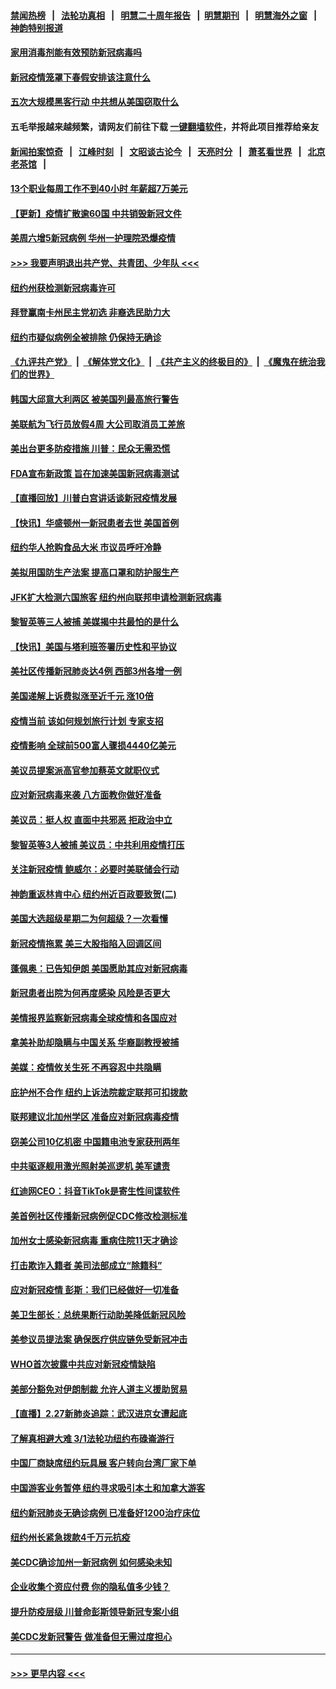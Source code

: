 #### [禁闻热榜](热点新闻.md?=0)  &nbsp;&nbsp;|&nbsp;&nbsp; [法轮功真相](https://github.com/gfw-breaker/truth/blob/master/README.md?=0) &nbsp;&nbsp;|&nbsp;&nbsp; [明慧二十周年报告](https://github.com/gfw-breaker/mh-reports/blob/master/README.md?=0) &nbsp;&nbsp;|&nbsp;&nbsp;[明慧期刊](https://github.com/gfw-breaker/mh-qikan) &nbsp;&nbsp;|&nbsp;&nbsp; [明慧海外之窗](https://github.com/gfw-breaker/mh-news/blob/master/README.md?=0) &nbsp;&nbsp;|&nbsp;&nbsp; [神韵特别报道](https://github.com/gfw-breaker/mh-news/blob/master/shenyun.md?=0)
#### [家用消毒剂能有效预防新冠病毒吗](../pages/nsc412/n11905553.md?t=03012202) 
#### [新冠疫情笼罩下春假安排该注意什么](../pages/nsc412/n11906890.md?t=03012202) 
#### [五次大规模黑客行动 中共想从美国窃取什么](../pages/nsc412/n11899124.md?t=03012202) 
#### 五毛举报越来越频繁，请网友们前往下载 [一键翻墙软件](https://github.com/gfw-breaker/ssr-accounts)，并将此项目推荐给亲友
#### [新闻拍案惊奇](https://github.com/gfw-breaker/banned-news/blob/master/pages/link4.md) &nbsp;&nbsp;|&nbsp;&nbsp; [江峰时刻](https://github.com/gfw-breaker/banned-news/blob/master/pages/link4.md) &nbsp;&nbsp;|&nbsp;&nbsp; [文昭谈古论今](https://github.com/gfw-breaker/banned-news/blob/master/pages/link4.md) &nbsp;&nbsp;|&nbsp;&nbsp; [天亮时分](https://github.com/gfw-breaker/banned-news/blob/master/pages/link4.md) &nbsp;&nbsp;|&nbsp;&nbsp; [萧茗看世界](https://github.com/gfw-breaker/banned-news/blob/master/pages/link4.md) &nbsp;&nbsp;|&nbsp;&nbsp; [北京老茶馆](https://github.com/gfw-breaker/banned-news/blob/master/pages/link4.md) &nbsp;&nbsp;|&nbsp;&nbsp; 
#### [13个职业每周工作不到40小时 年薪超7万美元](../pages/nsc412/n11893686.md?t=03012202) 
#### [【更新】疫情扩散逾60国 中共销毁新冠文件](../pages/nsc412/n11890652.md?t=03012202) 
#### [美周六增5新冠病例 华州一护理院恐爆疫情](../pages/nsc412/n11905823.md?t=03012202) 
#### [>>> 我要声明退出共产党、共青团、少年队 <<<](https://github.com/begood0513/goodnews/blob/master/quit/letter.md) 
#### [纽约州获检测新冠病毒许可](../pages/nsc412/n11906069.md?t=03012202) 
#### [拜登赢南卡州民主党初选 非裔选民助力大](../pages/nsc412/n11905930.md?t=03012202) 
#### [纽约市疑似病例全被排除 仍保持无确诊](../pages/nsc412/n11906039.md?t=03012202) 
#### [《九评共产党》](https://github.com/begood0513/9ping.md/blob/master/README.md) &nbsp;|&nbsp; [《解体党文化》](../../../../jtdwh.md/blob/master/README.md)  &nbsp;|&nbsp; [《共产主义的终极目的》](../../../../gczydzjmd.md/blob/master/README.md) &nbsp;|&nbsp; [《魔鬼在统治我们的世界》](../../../../mgztzwmdsj.md/blob/master/README.md) 
#### [韩国大邱意大利两区 被美国列最高旅行警告](../pages/nsc412/n11905944.md?t=03012202) 
#### [美联航为飞行员放假4周 大公司取消员工差旅](../pages/nsc412/n11905894.md?t=03012202) 
#### [美出台更多防疫措施 川普：民众无需恐慌](../pages/nsc412/n11905747.md?t=03012202) 
#### [FDA宣布新政策 旨在加速美国新冠病毒测试](../pages/nsc412/n11905693.md?t=03012202) 
#### [【直播回放】川普白宫讲话谈新冠疫情发展](../pages/nsc412/n11905588.md?t=03012202) 
#### [【快讯】华盛顿州一新冠患者去世 美国首例](../pages/nsc412/n11905571.md?t=03012202) 
#### [纽约华人抢购食品大米 市议员呼吁冷静](../pages/nsc412/n11904453.md?t=03012202) 
#### [美拟用国防生产法案 提高口罩和防护服生产](../pages/nsc412/n11905517.md?t=03012202) 
#### [JFK扩大检测六国旅客 纽约州向联邦申请检测新冠病毒](../pages/nsc412/n11905491.md?t=03012202) 
#### [黎智英等三人被捕 美媒揭中共最怕的是什么](../pages/nsc412/n11905316.md?t=03012202) 
#### [【快讯】美国与塔利班签署历史性和平协议](../pages/nsc412/n11905172.md?t=03012202) 
#### [美社区传播新冠肺炎达4例 西部3州各增一例](../pages/nsc412/n11904070.md?t=03012202) 
#### [美国递解上诉费拟涨至近千元  涨10倍](../pages/nsc412/n11904466.md?t=03012202) 
#### [疫情当前 该如何规划旅行计划 专家支招](../pages/nsc412/n11903865.md?t=03012202) 
#### [疫情影响 全球前500富人骤损4440亿美元](../pages/nsc412/n11904283.md?t=03012202) 
#### [美议员提案派高官参加蔡英文就职仪式](../pages/nsc412/n11904166.md?t=03012202) 
#### [应对新冠病毒来袭 八方面教你做好准备](../pages/nsc412/n11903736.md?t=03012202) 
#### [美议员：挺人权 直面中共邪恶 拒政治中立](../pages/nsc412/n11903790.md?t=03012202) 
#### [黎智英等3人被捕 美议员：中共利用疫情打压](../pages/nsc412/n11903768.md?t=03012202) 
#### [关注新冠疫情 鲍威尔：必要时美联储会行动](../pages/nsc412/n11903672.md?t=03012202) 
#### [神韵重返林肯中心 纽约州近百政要致贺(二)](../pages/nsc412/n11897500.md?t=03012202) 
#### [美国大选超级星期二为何超级？一次看懂](../pages/nsc412/n11903490.md?t=03012202) 
#### [新冠疫情拖累 美三大股指陷入回调区间](../pages/nsc412/n11903211.md?t=03012202) 
#### [蓬佩奥：已告知伊朗 美国愿助其应对新冠病毒](../pages/nsc412/n11903212.md?t=03012202) 
#### [新冠患者出院为何再度感染 风险是否更大](../pages/nsc412/n11903262.md?t=03012202) 
#### [美情报界监察新冠病毒全球疫情和各国应对](../pages/nsc412/n11903098.md?t=03012202) 
#### [拿美补助却隐瞒与中国关系 华裔副教授被捕](../pages/nsc412/n11901687.md?t=03012202) 
#### [美媒：疫情攸关生死 不再容忍中共隐瞒](../pages/nsc412/n11901694.md?t=03012202) 
#### [庇护州不合作  纽约上诉法院裁定联邦可扣拨款](../pages/nsc412/n11902238.md?t=03012202) 
#### [联邦建议北加州学区 准备应对新冠病毒疫情](../pages/nsc412/n11902448.md?t=03012202) 
#### [窃美公司10亿机密 中国籍电池专家获刑两年](../pages/nsc412/n11901996.md?t=03012202) 
#### [中共驱逐舰用激光照射美巡逻机 美军谴责](../pages/nsc412/n11901964.md?t=03012202) 
#### [红迪网CEO：抖音TikTok是寄生性间谍软件](../pages/nsc412/n11901675.md?t=03012202) 
#### [美首例社区传播新冠病例促CDC修改检测标准](../pages/nsc412/n11901490.md?t=03012202) 
#### [加州女士感染新冠病毒 重病住院11天才确诊](../pages/nsc412/n11901246.md?t=03012202) 
#### [打击欺诈入籍者 美司法部成立“除籍科”](../pages/nsc412/n11901364.md?t=03012202) 
#### [应对新冠疫情 彭斯：我们已经做好一切准备](../pages/nsc412/n11901268.md?t=03012202) 
#### [美卫生部长：总统果断行动助美降低新冠风险](../pages/nsc412/n11900906.md?t=03012202) 
#### [美参议员提法案 确保医疗供应链免受新冠冲击](../pages/nsc412/n11901144.md?t=03012202) 
#### [WHO首次披露中共应对新冠疫情缺陷](../pages/nsc412/n11900978.md?t=03012202) 
#### [美部分豁免对伊朗制裁 允许人道主义援助贸易](../pages/nsc412/n11900859.md?t=03012202) 
#### [【直播】2.27新肺炎追踪：武汉进京女遭起底](../pages/nsc412/n11900415.md?t=03012202) 
#### [了解真相避大难 3/1法轮功纽约布碌崙游行](../pages/nsc412/n11899501.md?t=03012202) 
#### [中国厂商缺席纽约玩具展  客户转向台湾厂家下单](../pages/nsc412/n11899505.md?t=03012202) 
#### [中国游客业务暂停  纽约寻求吸引本土和加拿大游客](../pages/nsc412/n11899492.md?t=03012202) 
#### [纽约新冠肺炎无确诊病例  已准备好1200治疗床位](../pages/nsc412/n11899474.md?t=03012202) 
#### [纽约州长紧急拨款4千万元抗疫](../pages/nsc412/n11899477.md?t=03012202) 
#### [美CDC确诊加州一新冠病例 如何感染未知](../pages/nsc412/n11899165.md?t=03012202) 
#### [企业收集个资应付费 你的隐私值多少钱？](../pages/nsc412/n11898097.md?t=03012202) 
#### [提升防疫层级 川普命彭斯领导新冠专案小组](../pages/nsc412/n11898934.md?t=03012202) 
#### [美CDC发新冠警告 做准备但无需过度担心](../pages/nsc412/n11898923.md?t=03012202) 

----
#### [ >>> 更早内容 <<< ](../indexes/nsc412-earlier.md)
